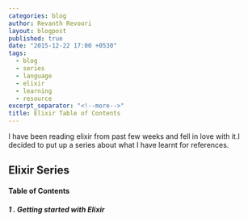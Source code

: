 ```yaml
---
categories: blog
author: Revanth Revoori
layout: blogpost
published: true
date: "2015-12-22 17:00 +0530"
tags: 
  - blog
  - series
  - language
  - elixir
  - learning
  - resource
excerpt_separator: "<!--more-->"
title: Elixir Table of Contents
---
```


I have been reading elixir from past few weeks and fell in love with it.I decided to put up a series about what I have learnt for references.

## Elixir Series

#### Table of Contents

##### 1 . Getting started with Elixir

<!--more-->